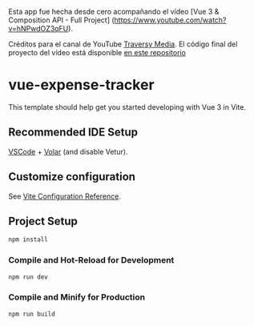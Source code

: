Esta app fue hecha desde cero acompañando el vídeo [Vue 3 & Composition API - Full Project] (https://www.youtube.com/watch?v=hNPwdOZ3qFU).

Créditos para el canal de YouTube [Traversy Media](https://www.youtube.com/@TraversyMedia).
El código final del proyecto del vídeo está disponible [en este repositorio](https://github.com/bradtraversy/vue-expense-tracker&v=hNPwdOZ3qFU)

# vue-expense-tracker

This template should help get you started developing with Vue 3 in Vite.

## Recommended IDE Setup

[VSCode](https://code.visualstudio.com/) + [Volar](https://marketplace.visualstudio.com/items?itemName=Vue.volar) (and disable Vetur).

## Customize configuration

See [Vite Configuration Reference](https://vitejs.dev/config/).

## Project Setup

```sh
npm install
```

### Compile and Hot-Reload for Development

```sh
npm run dev
```

### Compile and Minify for Production

```sh
npm run build
```
